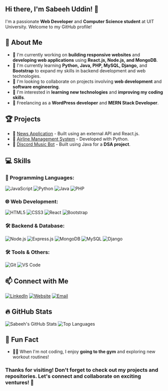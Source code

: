 ## Hi there, I'm Sabeeh Uddin! 👋

I'm a passionate **Web Developer** and **Computer Science student** at UIT University. Welcome to my GitHub profile!

## 🚀 About Me

- 🔭 I'm currently working on **building responsive websites** and **developing web applications** using **React.js, Node.js, and MongoDB**.
- 🌱 I'm currently learning **Python, Java, PHP, MySQL, Django,** and **Bootstrap** to expand my skills in backend development and web technologies.
- 👯 I'm looking to collaborate on projects involving **web development** and **software engineering**.
- 🤔 I'm interested in **learning new technologies** and **improving my coding skills**.
- 💼 Freelancing as a **WordPress developer** and **MERN Stack Developer**.

## 🏆 Projects

- 🚀 [News Application](https://github.com/yourusername/news-application) - Built using an external API and React.js.
- 💼 [Airline Management System](https://github.com/yourusername/airline-management) - Developed with Python.
- 🎵 [Discord Music Bot](https://github.com/yourusername/discord-music-bot) - Built using Java for a **DSA project**.

## 💻 Skills

### 🚀 Programming Languages:

![JavaScript](https://img.shields.io/badge/JavaScript-F7DF1E?style=for-the-badge&logo=javascript&logoColor=black)
![Python](https://img.shields.io/badge/Python-3776AB?style=for-the-badge&logo=python&logoColor=white)
![Java](https://img.shields.io/badge/Java-ED8B00?style=for-the-badge&logo=java&logoColor=white)
![PHP](https://img.shields.io/badge/PHP-777BB4?style=for-the-badge&logo=php&logoColor=white)

### 🌐 Web Development:

![HTML5](https://img.shields.io/badge/HTML5-E34F26?style=for-the-badge&logo=html5&logoColor=white)
![CSS3](https://img.shields.io/badge/CSS3-1572B6?style=for-the-badge&logo=css3&logoColor=white)
![React](https://img.shields.io/badge/React-20232A?style=for-the-badge&logo=react&logoColor=61DAFB)
![Bootstrap](https://img.shields.io/badge/Bootstrap-563D7C?style=for-the-badge&logo=bootstrap&logoColor=white)

### 🛠 Backend & Database:

![Node.js](https://img.shields.io/badge/Node.js-43853D?style=for-the-badge&logo=node.js&logoColor=white)
![Express.js](https://img.shields.io/badge/Express.js-000000?style=for-the-badge&logo=express&logoColor=white)
![MongoDB](https://img.shields.io/badge/MongoDB-4EA94B?style=for-the-badge&logo=mongodb&logoColor=white)
![MySQL](https://img.shields.io/badge/MySQL-4479A1?style=for-the-badge&logo=mysql&logoColor=white)
![Django](https://img.shields.io/badge/Django-092E20?style=for-the-badge&logo=django&logoColor=white)

### 🛠 Tools & Others:

![Git](https://img.shields.io/badge/Git-F05032?style=for-the-badge&logo=git&logoColor=white)
![VS Code](https://img.shields.io/badge/VS%20Code-007ACC?style=for-the-badge&logo=visual-studio-code&logoColor=white)

## 📫 Connect with Me

[![LinkedIn](https://img.shields.io/badge/LinkedIn-0077B5?style=for-the-badge&logo=linkedin&logoColor=white)](https://www.linkedin.com/in/sabeeh-uddin/)
[![Website](https://img.shields.io/badge/Website-FF7139?style=for-the-badge&logo=google-chrome&logoColor=white)](https://sabeehworks.online)
[![Email](https://img.shields.io/badge/Email-D14836?style=for-the-badge&logo=gmail&logoColor=white)](mailto:jennifer@factoryplacehospitality.com)


## 🔥 GitHub Stats

![Sabeeh's GitHub Stats](https://github-readme-stats.vercel.app/api?username=yourusername&show_icons=true&theme=radical)
![Top Languages](https://github-readme-stats.vercel.app/api/top-langs/?username=yourusername&layout=compact&theme=radical)


## 🎉 Fun Fact

- 🏋️‍♂️ When I'm not coding, I enjoy **going to the gym** and exploring new workout routines!

### Thanks for visiting! Don't forget to check out my projects and repositories. Let's connect and collaborate on exciting ventures! 🚀

